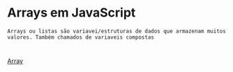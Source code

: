 # Arrays em JavaScript
    Arrays ou listas são variavei/estruturas de dados que armazenam muitos valores. Também chamados de variaveis compostas

#
[Array](https://developer.mozilla.org/pt-BR/docs/Web/JavaScript/Reference;Global_Objects/Array)    


